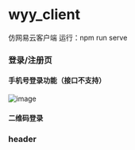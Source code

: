 # wyy_client
仿网易云客户端
运行：npm run serve

### 登录/注册页
#### 手机号登录功能（接口不支持）
![image](https://github.com/prominent6/wyy_client/assets/93392935/4afd1c1f-f05c-48f8-b24d-110ce7517ed9)

#### 二维码登录

### header
#### 

